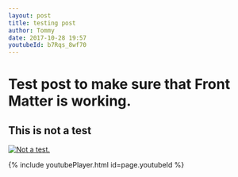 ```yaml
---
layout: post
title: testing post
author: Tommy
date: 2017-10-28 19:57
youtubeId: b7Rqs_8wf70
---
```

# Test post to make sure that Front Matter is working.

## This is not a test

[![Not a test.](http://img.youtube.com/vi/b7Rqs_8wf70/0.jpg)](http://www.youtube.com/watch?v=b7Rqs_8wf70)

{% include youtubePlayer.html id=page.youtubeId %}

